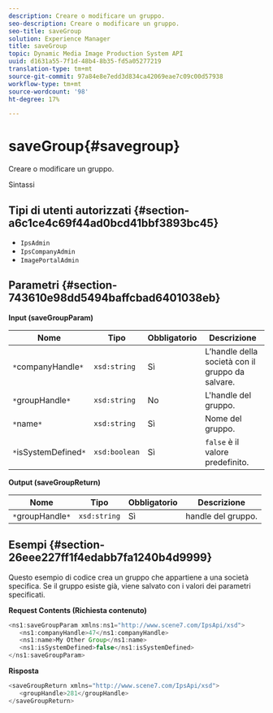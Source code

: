 ```yaml
---
description: Creare o modificare un gruppo.
seo-description: Creare o modificare un gruppo.
seo-title: saveGroup
solution: Experience Manager
title: saveGroup
topic: Dynamic Media Image Production System API
uuid: d1631a55-7f1d-48b4-8b35-fd5a05277219
translation-type: tm+mt
source-git-commit: 97a84e8e7edd3d834ca42069eae7c09c00d57938
workflow-type: tm+mt
source-wordcount: '98'
ht-degree: 17%

---
```



# saveGroup{#savegroup}

Creare o modificare un gruppo.

Sintassi

## Tipi di utenti autorizzati {#section-a6c1ce4c69f44ad0bcd41bbf3893bc45}

* `IpsAdmin`
* `IpsCompanyAdmin`
* `ImagePortalAdmin`

## Parametri {#section-743610e98dd5494baffcbad6401038eb}

**Input (saveGroupParam)**

| Nome | Tipo | Obbligatorio | Descrizione |
|---|---|---|---|
| `*`companyHandle`*` | `xsd:string` | Sì | L’handle della società con il gruppo da salvare. |
| `*`groupHandle`*` | `xsd:string` | No | L&#39;handle del gruppo. |
| `*`name`*` | `xsd:string` | Sì | Nome del gruppo. |
| `*`isSystemDefined`*` | `xsd:boolean` | Sì | `false` è il valore predefinito. |

**Output (saveGroupReturn)**

| Nome | Tipo | Obbligatorio | Descrizione |
|---|---|---|---|
| `*`groupHandle`*` | `xsd:string` | Sì | handle del gruppo. |

## Esempi {#section-26eee227ff1f4edabb7fa1240b4d9999}

Questo esempio di codice crea un gruppo che appartiene a una società specifica. Se il gruppo esiste già, viene salvato con i valori dei parametri specificati.

**Request Contents (Richiesta contenuto)**

```java
<ns1:saveGroupParam xmlns:ns1="http://www.scene7.com/IpsApi/xsd">
   <ns1:companyHandle>47</ns1:companyHandle>
   <ns1:name>My Other Group</ns1:name>
   <ns1:isSystemDefined>false</ns1:isSystemDefined>
</ns1:saveGroupParam>
```

**Risposta**

```java
<saveGroupReturn xmlns="http://www.scene7.com/IpsApi/xsd">
   <groupHandle>281</groupHandle>
</saveGroupReturn>
```

